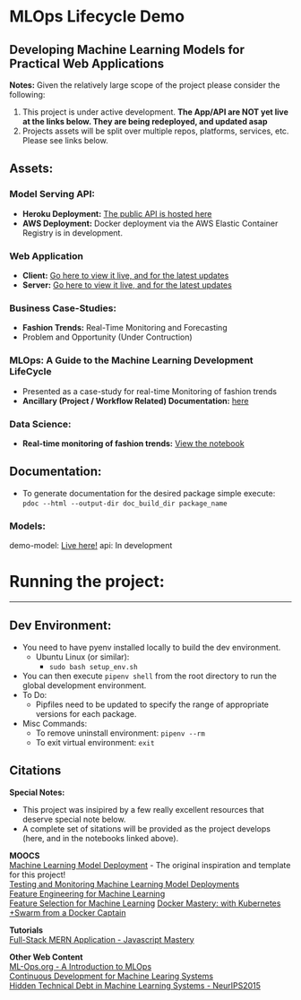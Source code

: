 # MLOps Lifecycle Demo

## Developing Machine Learning Models for Practical Web Applications

**Notes:** Given the relatively large scope of the project please consider the following:
1. This project is under active development. **The App/API are NOT yet live at the links below. They are being redeployed, and updated asap**
2. Projects assets will be split over multiple repos, platforms, services, etc. Please see links below.

## Assets:

### Model Serving API:
* **Heroku Deployment:** [The public API is hosted here](https://min-flask-api.herokuapp.com/)
* **AWS Deployment:** Docker deployment via the AWS Elastic Container Registry is in development.

### Web Application
* **Client:** [Go here to view it live, and for the latest updates](https://github.com/workbench-a/mern_client_demo)
* **Server:** [Go here to view it live, and for the latest updates](https://github.com/workbench-a/mern_server_demo)

### Business Case-Studies:
* **Fashion Trends:** Real-Time Monitoring and Forecasting
 * Problem and Opportunity (Under Contruction)

### MLOps: A Guide to the Machine Learning Development LifeCycle
 * Presented as a case-study for real-time Monitoring of fashion trends
 * **Ancillary (Project / Workflow Related) Documentation:** [here](https://colab.research.google.com/drive/1fuVfAoYDDcNSTcczp8EQPE7cG_AA_H9t?usp=sharing)

### Data Science:
 * **Real-time monitoring of fashion trends:** [View the notebook](https://colab.research.google.com/drive/1k0ulpOzYYIxmu2NHuUAzJAP_8jheuDS5?usp=sharing)

## Documentation:
* To generate documentation for the desired package simple execute: ```pdoc --html --output-dir doc_build_dir package_name```

### Models:
demo-model: [Live here!](https://app.netlify.com/sites/distracted-kare-e72e69/overview)
api: In development

# Running the project:
---

## Dev Environment:

* You need to have pyenv installed locally to build the dev environment.
  * Ubuntu Linux (or similar):
    * ```sudo bash setup_env.sh```
* You can then execute ```pipenv shell``` from the root directory to run the global development environment.
* To Do: 
  * Pipfiles need to be updated to specify the range of appropriate versions for each package.
* Misc Commands:
  * To remove uninstall environment: ```pipenv --rm```
  * To exit virtual environment: ```exit```

## Citations

**Special Notes:**

* This project was insipired by a few really excellent resources that deserve special note below.
* A complete set of sitations will be provided as the project develops (here, and in the notebooks linked above).

**MOOCS** \
[Machine Learning Model Deployment](https://www.udemy.com/course/deployment-of-machine-learning-models/) - The original inspiration and template for this project!\
[Testing and Monitoring Machine Learning Model Deployments](https://www.udemy.com/course/testing-and-monitoring-machine-learning-model-deployments/) \
[Feature Engineering for Machine Learning](https://www.udemy.com/course/feature-engineering-for-machine-learning/learn/lecture/24098280#overview) \
[Feature Selection for Machine Learning](https://www.udemy.com/course/feature-selection-for-machine-learning/learn/lecture/9341694#overview)
[Docker Mastery: with Kubernetes +Swarm from a Docker Captain](https://www.udemy.com/course/docker-mastery)

**Tutorials** \
[Full-Stack MERN Application - Javascript Mastery](https://www.youtube.com/playlist?list=PL6QREj8te1P7VSwhrMf3D3Xt4V6_SRkhu)

**Other Web Content** \
[ML-Ops.org - A Introduction to MLOps](https://ml-ops.org/) \
[Continuous Development for Machine Learing Systems](https://martinfowler.com/articles/cd4ml.html) \
[Hidden Technical Debt in Machine Learning Systems - NeurIPS2015](https://papers.nips.cc/paper/2015/file/86df7dcfd896fcaf2674f757a2463eba-Paper.pdf)
